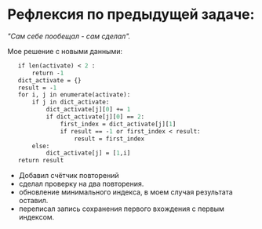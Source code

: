 # Рефлексия по предыдущей задаче:
*"Сам себе пообещал - сам  сделал".*


 Мое решение c новыми данными:
 ```def massdriver(activate):
    if len(activate) < 2 :
        return -1
    dict_activate = {}
    result = -1
    for i, j in enumerate(activate):
        if j in dict_activate:
            dict_activate[j][0] += 1
            if dict_activate[j][0] == 2:
                first_index = dict_activate[j][1]
                if result == -1 or first_index < result:
                    result = first_index
        else:
            dict_activate[j] = [1,i]
    return result
```
- Добавил счётчик повторений
- сделал проверку на два повторения.
- обновление минимального индекса, в моем случая результата оставил.
- переписал запись сохранения первого вхождения с первым индексом.
